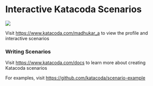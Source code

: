 # Interactive Katacoda Scenarios

[![](http://shields.katacoda.com/katacoda/madhukar_a/count.svg)](https://www.katacoda.com/madhukar_a "Get your profile on Katacoda.com")

Visit https://www.katacoda.com/madhukar_a to view the profile and interactive scenarios

### Writing Scenarios
Visit https://www.katacoda.com/docs to learn more about creating Katacoda scenarios

For examples, visit https://github.com/katacoda/scenario-example
